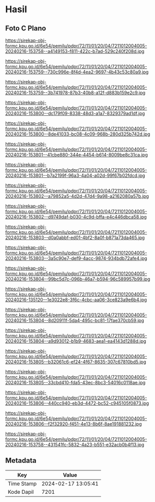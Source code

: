 # Hasil

## Foto C Plano

https://sirekap-obj-formc.kpu.go.id/6e54/pemilu/pdpr/72/11/01/20/04/7211012004005-20240216-153758--a4149153-f811-422c-b7ad-529c240f208d.jpg

https://sirekap-obj-formc.kpu.go.id/6e54/pemilu/pdpr/72/11/01/20/04/7211012004005-20240216-153759--730c996e-8f4d-4ea2-9697-4b43c53c80a9.jpg

https://sirekap-obj-formc.kpu.go.id/6e54/pemilu/pdpr/72/11/01/20/04/7211012004005-20240216-153759--3b741978-87b3-40b8-a12f-d883b159e2c9.jpg

https://sirekap-obj-formc.kpu.go.id/6e54/pemilu/pdpr/72/11/01/20/04/7211012004005-20240216-153800--dc179f09-8338-48d3-a1a7-8329379ad1df.jpg

https://sirekap-obj-formc.kpu.go.id/6e54/pemilu/pdpr/72/11/01/20/04/7211012004005-20240216-153800--8de41033-bc08-4c09-968b-280d325b742d.jpg

https://sirekap-obj-formc.kpu.go.id/6e54/pemilu/pdpr/72/11/01/20/04/7211012004005-20240216-153801--41cbe880-344e-4454-b614-8009be8c31ca.jpg

https://sirekap-obj-formc.kpu.go.id/6e54/pemilu/pdpr/72/11/01/20/04/7211012004005-20240216-153801--b7a2199f-96a3-4a04-a02d-99f67b02fdcd.jpg

https://sirekap-obj-formc.kpu.go.id/6e54/pemilu/pdpr/72/11/01/20/04/7211012004005-20240216-153802--a79852a5-4d2d-47d4-9a98-a2162080a57b.jpg

https://sirekap-obj-formc.kpu.go.id/6e54/pemilu/pdpr/72/11/01/20/04/7211012004005-20240216-153802--d9749daf-b030-4c9d-bffa-e4c446dbca58.jpg

https://sirekap-obj-formc.kpu.go.id/6e54/pemilu/pdpr/72/11/01/20/04/7211012004005-20240216-153803--d0a0abbf-ed01-4bf2-8a0f-b871a73da465.jpg

https://sirekap-obj-formc.kpu.go.id/6e54/pemilu/pdpr/72/11/01/20/04/7211012004005-20240216-153803--3a5c90e7-def9-4acc-9874-934bdb72afe4.jpg

https://sirekap-obj-formc.kpu.go.id/6e54/pemilu/pdpr/72/11/01/20/04/7211012004005-20240216-153804--99bc5d7c-096b-46a7-b594-96c589957b99.jpg

https://sirekap-obj-formc.kpu.go.id/6e54/pemilu/pdpr/72/11/01/20/04/7211012004005-20240216-135120--1e3022e8-3f6c-4cbc-aa06-3ce823a9e6b4.jpg

https://sirekap-obj-formc.kpu.go.id/6e54/pemilu/pdpr/72/11/01/20/04/7211012004005-20240216-153804--8d20911f-5da4-495c-bc81-17fae370cb59.jpg

https://sirekap-obj-formc.kpu.go.id/6e54/pemilu/pdpr/72/11/01/20/04/7211012004005-20240216-153804--a9d93012-b1b9-4683-aea1-ea4143d1288d.jpg

https://sirekap-obj-formc.kpu.go.id/6e54/pemilu/pdpr/72/11/01/20/04/7211012004005-20240216-153805--b32061c6-ef24-4f67-8635-307c67810bd5.jpg

https://sirekap-obj-formc.kpu.go.id/6e54/pemilu/pdpr/72/11/01/20/04/7211012004005-20240216-153805--33cbd410-fda5-43ec-8bc3-54016c0118ae.jpg

https://sirekap-obj-formc.kpu.go.id/6e54/pemilu/pdpr/72/11/01/20/04/7211012004005-20240216-153806--440cc940-eb3d-4472-bc52-c945105f0873.jpg

https://sirekap-obj-formc.kpu.go.id/6e54/pemilu/pdpr/72/11/01/20/04/7211012004005-20240216-153806--f2f32920-f451-4e13-8b6f-8ae191881232.jpg

https://sirekap-obj-formc.kpu.go.id/6e54/pemilu/pdpr/72/11/01/20/04/7211012004005-20240216-153758--431541fc-5832-4a23-b551-e32acb0b4f13.jpg


## Metadata

| Key        | Value               |
| ---------- | ------------------- |
| Time Stamp | 2024-02-17 13:05:41 |
| Kode Dapil | 7201                |



